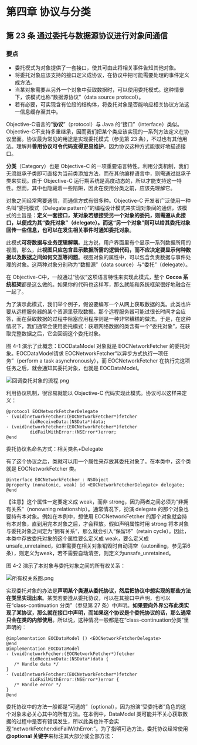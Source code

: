 # 第四章 协议与分类

## 第 23 条 通过委托与数据源协议进行对象间通信

### 要点

* 委托模式为对象提供了一套接口，使其可由此将相关事件告知其他对象。
* 将委托对象应该支持的接口定义成协议，在协议中把可能需要处理的事件定义成方法。
* 当某对象需要从另外一个对象中获取数据时，可以使用委托模式。这种情景下，该模式也称“数据源协议”（data source protocol）。
* 若有必要，可实现含有位段的结构体，将委托对象是否能响应相关协议方法这一信息缓存至其中。

Objective-C语言的“**协议**”（protocol）与 Java 的“接口”（interface）类似。Objective-C不支持多重继承，因而我们把某个类应该实现的一系列方法定义在协议里面。协议最为常见的用途是实现委托模式（参见第 23 条），不过也有其他用法。理解并**善用协议可令代码变得更易维护**，因为协议这种方式能很好地描述接口。

**分类**（Category）也是 Objective-C 的一项重要语言特性。利用分类机制，我们无须继承子类即可直接为当前类添加方法，而在其他编程语言中，则需通过继承子类来实现。由于 Objective-C 运行期系统是高度动态的，所以才能支持这一特性。然而，其中也隐藏着一些陷阱，因此在使用分类之前，应该先理解它。

对象之间经常需要通信，而通信方式有很多种。Objective-C 开发者广泛使用一种名叫“委托模式（Delegate pattern）”的编程设计模式来实现对象间的通信，该模式的主旨是：**定义一套接口，某对象若想接受另一个对象的委托，则需遵从此接口，以便成为其“委托对象”（delegate）。而这“另一个对象”则可以给其委托对象回传一些信息，也可以在发生相关事件时通知委托对象**。

此模式**可将数据与业务逻辑解耦**。比方说，用户界面里有个显示一系列数据所用的视图，那么，此**视图只应包含显示数据所需的逻辑代码，而不应决定要显示何种数据以及数据之间如何交互等问题**。视图对象的属性中，可以包含负责数据与事件处理的对象。这两种对象分别称为“数据源”（data source）与“委托”（delegate）。

在 Objective-C中，一般通过“协议”这项语言特性来实现此模式，整个 **Cocoa 系统框架**都是这么做的。如果你的代码也这样写，那么就能和系统框架很好地融合在一起了。

为了演示此模式，我们举个例子，假设要编写一个从网上获取数据的类。此类也许要从远程服务器的某个资源里获取数据。那个远程服务器可能过很长时间才会应答，而在获取数据的过程中阻塞应用程序则是一种非常糟糕的做法。于是，在这种情况下，我们通常会使用委托模式：获取网络数据的类含有一个“委托对象”，在获取完整数据之后，它会回调这个委托对象。

图 4-1 演示了此概念：EOCDataModel 对象就是 EOCNetworkFetcher 的委托对象。EOCDataModel请求 EOCNetworkFetcher“以异步方式执行一项任务”（perform a task asynchronously），而 EOCNetworkFetcher 在执行完这项任务之后，就会通知其委托对象，也就是 EOCDataModel。

![回调委托对象的流程.png](https://upload-images.jianshu.io/upload_images/4164292-e0facb34e463914b.png?imageMogr2/auto-orient/strip%7CimageView2/2/w/1240)

利用协议机制，很容易就能以 Objective-C 代码实现此模式。协议可以这样来定义：

```
@protocol EOCNetworkFetcherDelegate
- (void)networkFetcher:(EOCNetworkFetcher*)fetcher
         didReceiveData:(NSData*)data;
- (void)networkFetcher:(EOCNetworkFetcher*)fetcher
         didFailWithError:(NSError*)error;
@end
```

委托协议名命名方式：相关类名+Delegate

有了这个协议之后，类就可以用一个属性来存放其委托对象了。在本类中，这个类就是 EOCNetworkFetcher 类。

```
@interface EOCNetworkFetcher : NSObject
@property (nonatomic, weak) id <EOCNetworkFetcherDelegate> delegate;
@end
```

【注意】这个属性一定要定义成 weak，而非 strong，因为两者之间必须为“非拥有关系”（nonowning relationship）。通常情况下，扮演 delegate 的那个对象也要持有本对象。例如在本例中，想使用 EOCNetworkFetcher 的那个对象就会持有本对象，直到用完本对象之后，才会释放。假如声明属性时用 strong 将本对象与委托对象之间定为“拥有关系”，那么就会引入“保留环”（retain cycle）。因此，本类中存放委托对象的这个属性要么定义成 weak，要么定义成 unsafe_unretained，如果需要在相关对象销毁时自动清空（autoniling，参见第6条），则定义为weak，若不需要自动清空，则定义为unsafe_unretained。

图 4-2 演示了本对象与委托对象之间的所有权关系：

![所有权关系图.png](https://upload-images.jianshu.io/upload_images/4164292-94fff1aa6dbc5694.png?imageMogr2/auto-orient/strip%7CimageView2/2/w/1240)

实现委托对象的办法是**声明某个类遵从委托协议，然后把协议中想实现的那些方法在类里实现出来**。某类若要遵从委托协议，可以在其接口中声明，也可以在“class-continuation 分类”（参见第 27 条）中声明。**如果要向外界公布此类实现了某协议，那么就在接口中声明，而如果这个协议是个委托协议的话，那么通常只会在类的内部使用**。所以说，这种情况一般都是在“class-continuation分类”里声明的：

```
@implementation EOCDataModel () <EOCNetworkFetcherDelegate>
@end
@implementation EOCDataModel
- (void)networkFecher:(EOCNetworkFetcher*)fetcher
         didReceiveData:(NSData*)data {
   /* Handle data */      
}
- (void)networkFetcher:(EOCNetworkFetcher*)fetcher 
         didFailWithError:(NSError*)error {
   /* Handle error */         
}
@end
```

委托协议中的方法一般都是“可选的”（optional），因为扮演“受委托者”角色的这个对象未必关心其中的所有方法。在本例中，DataModel 类可能并不关心获取数据的过程中是否有错误发生，所以此类也许不会实现“networkFetcher:didFailWithError:”。为了指明可选方法，委托协议经常使用 **@optional 关键字**来标注其大部分或全部方法：





